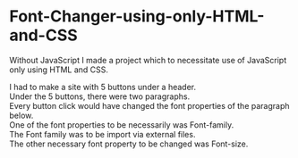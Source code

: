 # Font-Changer-using-only-HTML-and-CSS
Without JavaScript I made a project which to necessitate use of JavaScript only using HTML and CSS.

I had to make a site with 5 buttons under a header.\
Under the 5 buttons, there were two paragraphs.\
Every button click would have changed the font properties of the paragraph below.\
One of the font properties to be necessarily was Font-family.\
The Font family was to be import via external files.\
The other necessary font property to be changed was Font-size.
